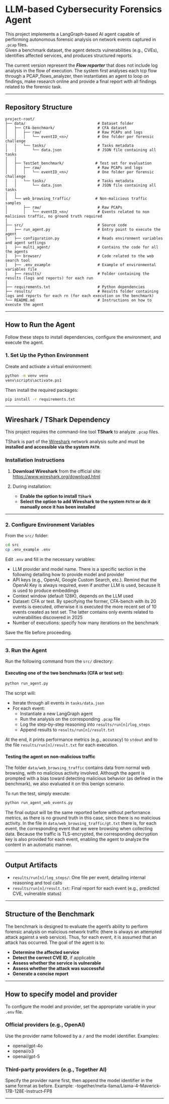 # LLM-based Cybersecurity Forensics Agent

This project implements a LangGraph-based AI agent capable of performing autonomous forensic analysis on network events captured in `.pcap` files.  
Given a benchmark dataset, the agent detects vulnerabilities (e.g., CVEs), identifies affected services, and produces structured reports. 

The current version represent the ***Flow reporter*** that does not include log analysis in the flow of execution. The system first analyses each tcp flow through a PCAP_flows_analyzer, then instantiates an agent to loop on findings, make research online and provide a final report with all findings related to the forensic task. 

---

##  Repository Structure

```
project-root/
├── data/                                # Dataset folder
│   ├── CFA-benchmark/                   # CFA dataset
│   │   ├── raw/                         # Raw PCAPs and logs
│   │   │   └── eventID_<n>/             # One folder per forensic challenge
│   │   └── tasks/                       # Tasks metadata
│   │       └── data.json                # JSON file containing all tasks
│   │
│   ├── TestSet_benchmark/              # Test set for evaluation
│   │   ├── raw/                         # Raw PCAPs and logs
│   │   │   └── eventID_<n>/             # One folder per forensic challenge
│   │   └── tasks/                       # Tasks metadata
│   │       └── data.json                # JSON file containing all tasks
│   │
│   └── web_browsing_traffic/           # Non-malicious traffic samples
│       ├── raw/                         # Raw PCAPs
│       │   └── eventID_<n>/             # Events related to non malicious traffic, no ground truth required
│
├── src/                                 # Source code
│   ├── run_agent.py                     # Entry point to execute the agent
│   ├── configuration.py                 # Reads environment variables and agent settings
│   ├── multi_agent/                     # Contains the code for all the agents
│   ├── browser/                         # Code related to the web search tool
│   ├── .env_example                     # Example of environmental variables file
│   ├── results/                         # Folder containing the results (logs and reports) for each run
│
├── requirements.txt                     # Python dependencies
├── results/                             # Results folder containing logs and reports for each rn (for each execution on the benchmark)
└── README.md                            # Instructions on how to execute the agent

```

---

## How to Run the Agent

Follow these steps to install dependencies, configure the environment, and execute the agent.


### 1. Set Up the Python Environment

Create and activate a virtual environment:

```bash
python -m venv venv
venv\scripts\activate.ps1  
```

Then install the required packages:

```bash
pip install -r requirements.txt
```

---

##  Wireshark / TShark Dependency

This project requires the command-line tool **TShark** to analyze `.pcap` files.

TShark is part of the [Wireshark](https://www.wireshark.org/) network analysis suite and must be **installed and accessible via the system `PATH`**.

###  Installation Instructions

1. **Download Wireshark** from the official site:  
  https://www.wireshark.org/download.html

2. During installation:
   -  **Enable the option to install `TShark`**
   -  **Select the option to add Wireshark to the system `PATH` or do it manually once it has been installed**

---


### 2. Configure Environment Variables

From the `src/` folder:

```bash
cd src
cp .env_example .env
```

Edit `.env` and fill in the necessary variables:
- LLM provider and model name. There is a specific section in the following detailing how to provide model and provider
- API keys (e.g., OpenAI, Google Custom Search, etc.). Remind that the OpenAI Key is always required, even if another LLM is used, because It is used to produce embeddings
- Context window (default 128K), depends on the LLM used 
- Dataset: CFA or test. By specifying the former, CFA-bench with its 20 events is executed, otherwise it is executed the more recent set of 10 events created as test set. The latter contains only events related to vulnerabilities discovered in 2025
- Number of executions: specify how many iterations on the benchmark

Save the file before proceeding.

---

### 3. Run the Agent

Run the following command from the `src/` directory:

#### Executing one of the two benchmarks (CFA or test set):

```bash
python run_agent.py
```

The script will:

- Iterate through all events in `tasks/data.json`
- For each event:
  - Instantiate a new LangGraph agent
  - Run the analysis on the corresponding `.pcap` file
  - Log the step-by-step reasoning into `results/run[n]/log_steps`
  - Append results to `results/run[n]/result.txt`

At the end, it prints performance metrics (e.g., accuracy) to `stdout` and to the file `results/run[n]/result.txt` for each execution.

#### Testing the agent on non-malicious traffic

The folder `data/web_browsing_traffic` contains data from normal web browsing, with no malicious activity involved. Although the agent is prompted with a bias toward detecting malicious behavior (as defined in the benchmark), we also evaluated it on this benign scenario.

To run the test, simply execute:

```bash
python run_agent_web_events.py
```

The final output will be the same reported before without perfornance metrics, as there is no ground truth in this case, since there is no malicious activity. In the file in `data/web_browsing_traffic/gt.txt` there is, for each event, the corresponding event that we were browsing when collecting data. Because the traffic is TLS-encrypted, the corresponding decryption key is also provided for each event, enabling the agent to analyze the content in an automatic manner.


---

## Output Artifacts

- `results/run[n]/log_steps/`: One file per event, detailing internal reasoning and tool calls
- `results/run[n]/result.txt`: Final report for each event (e.g., predicted CVE, vulnerable status)

---

##  Structure of the Benchmark

The benchmark is designed to evaluate the agent’s ability to perform forensic analysis on malicious network traffic (there is always an attempted attack against a web service). Thus, for each event, it is assumed that an attack has occurred. The goal of the agent is to:

- **Determine the affected service**
- **Detect the correct CVE ID**, if applicable
- **Assess whether the service is vulnerable**
- **Assess whether the attack was successful**
- **Generate a concise report**
---
## How to specify model and provider

To configure the model and provider, set the appropriate variable in your `.env` file.

### Official providers (e.g., OpenAI)

Use the provider name followed by a `/` and the model identifier. Examples:

- openai/gpt-4o
- openai/o3
- openai/gpt-5
  

### Third-party providers (e.g., Together AI)

Specify the provider name first, then append the model identifier in the same format as before. Example:
 -together/meta-llama/Llama-4-Maverick-17B-128E-Instruct-FP8

---